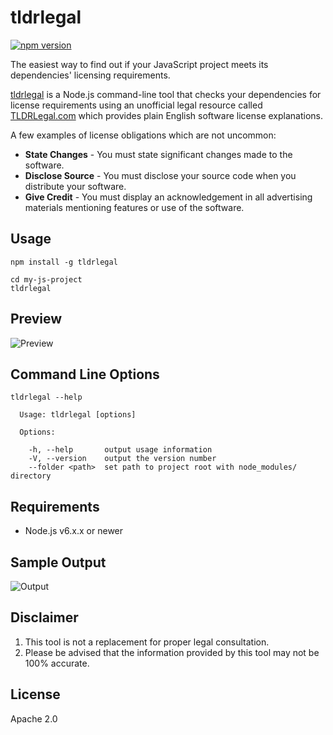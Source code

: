 # tldrlegal

[![npm version](https://badge.fury.io/js/tldrlegal.svg)](https://badge.fury.io/js/tldrlegal)

The easiest way to find out if your JavaScript project meets its dependencies' licensing requirements.

[tldrlegal](https://github.com/eladnava/tldrlegal) is a Node.js command-line tool that checks your dependencies for license requirements using an unofficial legal resource called [TLDRLegal.com](https://tldrlegal.com/) which provides plain English software license explanations.

A few examples of license obligations which are not uncommon:

* **State Changes** - You must state significant changes made to the software.
* **Disclose Source** - You must disclose your source code when you distribute your software.
* **Give Credit** - You must display an acknowledgement in all advertising materials mentioning features or use of the software.

## Usage

```shell
npm install -g tldrlegal

cd my-js-project
tldrlegal
```

## Preview

![Preview](https://raw.github.com/eladnava/tldrlegal/master/assets/preview.png) 

## Command Line Options

```shell
tldrlegal --help

  Usage: tldrlegal [options]

  Options:

    -h, --help       output usage information
    -V, --version    output the version number
    --folder <path>  set path to project root with node_modules/ directory
```

## Requirements

* Node.js v6.x.x or newer

## Sample Output

![Output](https://raw.github.com/eladnava/tldrlegal/master/assets/output.png) 

## Disclaimer

1. This tool is not a replacement for proper legal consultation.
2. Please be advised that the information provided by this tool may not be 100% accurate.

## License

Apache 2.0

